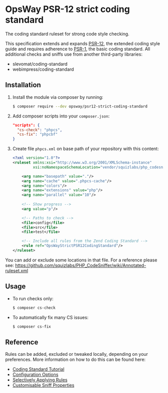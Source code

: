 # OpsWay PSR-12 strict coding standard

The coding standard ruleset for strong code style checking.

This specification extends and expands [PSR-12](https://github.com/php-fig/fig-standards/blob/master/proposed/extended-coding-style-guide.md), 
the extended coding style guide and requires adherence to [PSR-1](https://www.php-fig.org/psr/psr-1), 
the basic coding standard. All additional checks and sniffs use from another third-party libraries:

- slevomat/coding-standard
- webimpress/coding-standard

## Installation

1. Install the module via composer by running:

   ```bash
   $ composer require --dev opsway/psr12-strict-coding-standard
   ```

2. Add composer scripts into your `composer.json`:

   ```json
   "scripts": {
     "cs-check": "phpcs",
     "cs-fix": "phpcbf"
   }
   ```

3. Create file `phpcs.xml` on base path of your repository with this content:

   ```xml
   <?xml version="1.0"?>
   <ruleset xmlns:xsi="http://www.w3.org/2001/XMLSchema-instance"
            xsi:noNamespaceSchemaLocation="vendor/squizlabs/php_codesniffer/phpcs.xsd">
   
       <arg name="basepath" value="."/>
       <arg name="cache" value=".phpcs-cache"/>
       <arg name="colors"/>
       <arg name="extensions" value="php"/>
       <arg name="parallel" value="10"/>
       
       <!-- Show progress -->
       <arg value="p"/>
   
       <!-- Paths to check -->
       <file>config</file>
       <file>src</file>
       <file>test</file>
   
       <!-- Include all rules from the Zend Coding Standard -->
       <rule ref="OpsWayStrictPSR12CodingStandard"/>
   </ruleset>
   ```

You can add or exclude some locations in that file.
For a reference please see: https://github.com/squizlabs/PHP_CodeSniffer/wiki/Annotated-ruleset.xml

## Usage

* To run checks only:

  ```bash
  $ composer cs-check
  ```

* To automatically fix many CS issues:

  ```bash
  $ composer cs-fix
  ```

## Reference

Rules can be added, excluded or tweaked locally, depending on your preferences. More information on how to do this can
be found here:

- [Coding Standard Tutorial](https://github.com/squizlabs/PHP_CodeSniffer/wiki/Coding-Standard-Tutorial)
- [Configuration Options](https://github.com/squizlabs/PHP_CodeSniffer/wiki/Configuration-Options)
- [Selectively Applying Rules](https://github.com/squizlabs/PHP_CodeSniffer/wiki/Annotated-Ruleset#selectively-applying-rules)
- [Customisable Sniff Properties](https://github.com/squizlabs/PHP_CodeSniffer/wiki/Customisable-Sniff-Properties)
